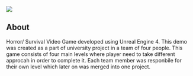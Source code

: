 <img src="https://i.imgur.com/ZXS46oN.png">

## About
Horror/ Survival Video Game developed using Unreal Engine 4. This demo was created as a part of university project in a team of four people. This game consists of four main levels where player need to take different approcah in order to complete it. Each team member was responbile for their own level which later on was merged into one project.
